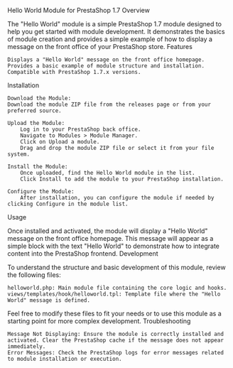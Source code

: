 Hello World Module for PrestaShop 1.7
Overview

The "Hello World" module is a simple PrestaShop 1.7 module designed to help you get started with module development. It demonstrates the basics of module creation and provides a simple example of how to display a message on the front office of your PrestaShop store.
Features

    Displays a "Hello World" message on the front office homepage.
    Provides a basic example of module structure and installation.
    Compatible with PrestaShop 1.7.x versions.

Installation

    Download the Module:
    Download the module ZIP file from the releases page or from your preferred source.

    Upload the Module:
        Log in to your PrestaShop back office.
        Navigate to Modules > Module Manager.
        Click on Upload a module.
        Drag and drop the module ZIP file or select it from your file system.

    Install the Module:
        Once uploaded, find the Hello World module in the list.
        Click Install to add the module to your PrestaShop installation.

    Configure the Module:
        After installation, you can configure the module if needed by clicking Configure in the module list.

Usage

Once installed and activated, the module will display a "Hello World" message on the front office homepage. This message will appear as a simple block with the text "Hello World" to demonstrate how to integrate content into the PrestaShop frontend.
Development

To understand the structure and basic development of this module, review the following files:

    helloworld.php: Main module file containing the core logic and hooks.
    views/templates/hook/helloworld.tpl: Template file where the "Hello World" message is defined.

Feel free to modify these files to fit your needs or to use this module as a starting point for more complex development.
Troubleshooting

    Message Not Displaying: Ensure the module is correctly installed and activated. Clear the PrestaShop cache if the message does not appear immediately.
    Error Messages: Check the PrestaShop logs for error messages related to module installation or execution.

